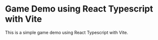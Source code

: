 # Game Demo using React Typescript with Vite

This is a simple game demo using React Typescript with Vite.
